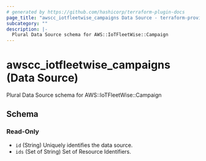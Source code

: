 ```yaml
---
# generated by https://github.com/hashicorp/terraform-plugin-docs
page_title: "awscc_iotfleetwise_campaigns Data Source - terraform-provider-awscc"
subcategory: ""
description: |-
  Plural Data Source schema for AWS::IoTFleetWise::Campaign
---
```


# awscc_iotfleetwise_campaigns (Data Source)

Plural Data Source schema for AWS::IoTFleetWise::Campaign



<!-- schema generated by tfplugindocs -->
## Schema

### Read-Only

- `id` (String) Uniquely identifies the data source.
- `ids` (Set of String) Set of Resource Identifiers.
